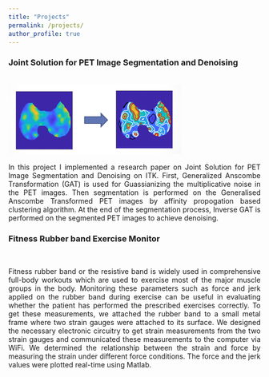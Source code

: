 ```yaml
---
title: "Projects"
permalink: /projects/
author_profile: true
---
```


### Joint Solution for PET Image Segmentation and Denoising
<br>

<img src="/images/AP_PET.PNG" alt="AP" style="width: 345px;height:140px"/>

<p align="justify">
In this project I implemented a research paper on Joint Solution for PET Image Segmentation and Denoising on ITK.
First, Generalized Anscombe Transformation (GAT) is used for Guassianizing the multiplicative noise in the PET images. Then segmentation is performed on the Generalised Anscombe Transformed PET images by affinity propogation based clustering algorithm.
At the end of the segmentation process, Inverse GAT is performed on the segmented PET images to achieve denoising. 
</p>

 
 ### Fitness Rubber band Exercise Monitor
 <br>
 <p align="justify">
 Fitness rubber band or the resistive band is widely used in comprehensive full-body workouts which are used to exercise most of the major muscle groups in the body.
 Monitoring these parameters such as force and jerk applied on the rubber band during exercise can be useful in evaluating whether the patient has performed the prescribed exercises correctly. To get these measurements, we attached the rubber band to a small metal frame where two strain gauges were attached to its surface.
 We designed the necessary electronic circuitry to get strain measurements from the two strain gauges and communicated these measurements to the computer via WiFi. 
 We determined the relationship between the strain and force by measuring the strain under different force conditions.
 The force and the jerk values were plotted real-time using Matlab.
 </p>
 
 
 
 
 